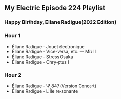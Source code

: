## My Electric Episode 224 Playlist
### Happy Birthday, Eliane Radigue(2022 Edition)

### Hour 1
* Éliane Radigue - Jouet électronique
* Éliane Radigue - Vice-versa, etc. — Mix II
* Éliane Radigue - Stress Osaka
* Éliane Radigue - Chry-ptus I

### Hour 2
* Éliane Radigue - Ψ 847 (Version Concert)
* Éliane Radigue - L'Île re-sonante
